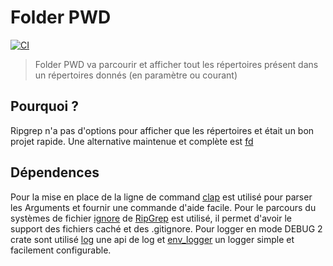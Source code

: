 # Folder PWD

[![CI](https://github.com/Ttanesque/folder_pwd/actions/workflows/rust.yml/badge.svg)](https://github.com/Ttanesque/folder_pwd/actions/workflows/rust.yml)

> Folder PWD va parcourir et afficher tout les répertoires présent dans un répertoires donnés (en paramètre ou courant)

## Pourquoi ?

Ripgrep n'a pas d'options pour afficher que les répertoires et était un bon projet rapide. Une alternative maintenue et complète est [fd]([url](https://github.com/sharkdp/fd))

## Dépendences

Pour la mise en place de la ligne de command [clap](https://lib.rs/crates/clap) est
utilisé pour parser les Arguments et fournir une commande d'aide facile.
Pour le parcours du systèmes de fichier [ignore](https://lib.rs/crates/ignore) de
[RipGrep](https://github.com/BurntSushi/ripgrep/) est utilisé, il permet d'avoir le 
support des fichiers caché et des .gitignore.
Pour logger en mode DEBUG 2 crate sont utilisé [log](https://lib.rs/crates/log) une
api de log et [env_logger](https://lib.rs/crates/env_logger) un logger simple et facilement configurable.
